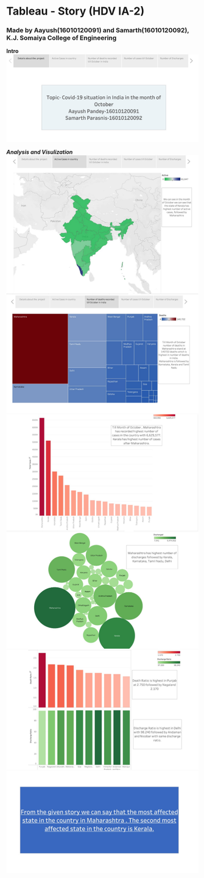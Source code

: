 # Tableau - Story (HDV IA-2)
### Made by Aayush(16010120091) and Samarth(16010120092), K.J. Somaiya College of Engineering

**Intro**
![Pic](https://github.com/aayush18602/HDV-IA2/blob/master/images/Intro.jpeg)

**_Analysis and Visulization_**
![Pic](https://github.com/aayush18602/HDV-IA2/blob/master/images/1.jpeg)
![Pic](https://github.com/aayush18602/HDV-IA2/blob/master/images/2.jpeg)
![Pic](https://github.com/aayush18602/HDV-IA2/blob/master/images/3.jpeg)
![Pic](https://github.com/aayush18602/HDV-IA2/blob/master/images/4.jpeg)
![Pic](https://github.com/aayush18602/HDV-IA2/blob/master/images/5.jpeg)
![Pic](https://github.com/aayush18602/HDV-IA2/blob/master/images/6.jpeg)